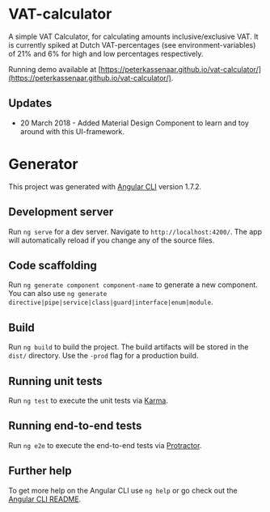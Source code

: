 # VAT-calculator

A simple VAT Calculator, for calculating amounts inclusive/exclusive VAT. It is currently spiked at Dutch VAT-percentages (see environment-variables) of 21% and 6% for high and low percentages respectively.

Running demo available at [https://peterkassenaar.github.io/vat-calculator/](https://peterkassenaar.github.io/vat-calculator/).

## Updates
- 20 March 2018 - Added Material Design Component to learn and toy around with this UI-framework. 

# Generator

This project was generated with [Angular CLI](https://github.com/angular/angular-cli) version 1.7.2.

## Development server

Run `ng serve` for a dev server. Navigate to `http://localhost:4200/`. The app will automatically reload if you change any of the source files.

## Code scaffolding

Run `ng generate component component-name` to generate a new component. You can also use `ng generate directive|pipe|service|class|guard|interface|enum|module`.

## Build

Run `ng build` to build the project. The build artifacts will be stored in the `dist/` directory. Use the `-prod` flag for a production build.

## Running unit tests

Run `ng test` to execute the unit tests via [Karma](https://karma-runner.github.io).

## Running end-to-end tests

Run `ng e2e` to execute the end-to-end tests via [Protractor](http://www.protractortest.org/).

## Further help

To get more help on the Angular CLI use `ng help` or go check out the [Angular CLI README](https://github.com/angular/angular-cli/blob/master/README.md).
